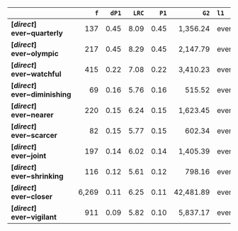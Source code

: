|                                 |   `f` |   `dP1` |   `LRC` |   `P1` |      `G2` | `l1`   | `l2`        |    `f1` |   `f2` |        `N` |   `exp_f` |   `unexp_f` |   `unexp_r` |   `dP2` |   `P2` |   `deltaP_max` |   `deltaP_mean` |   `odds_r_disc` |   `t` |   `MI` | `dataset`   |
|:--------------------------------|------:|--------:|--------:|-------:|----------:|:-------|:------------|--------:|-------:|-----------:|----------:|------------:|------------:|--------:|-------:|---------------:|----------------:|----------------:|------:|-------:|:------------|
| **[_direct_] ever~quarterly**   |   137 |    0.45 |    8.09 |   0.45 |  1,356.24 | ever   | quarterly   | 110,979 |    304 | 71,961,373 |      0.47 |      136.53 |        1.00 |    0.00 |   0.00 |           0.45 |            0.23 |            2.73 | 11.66 |   2.47 | direct      |
| **[_direct_] ever~olympic**     |   217 |    0.45 |    8.29 |   0.45 |  2,147.79 | ever   | olympic     | 110,979 |    482 | 71,961,373 |      0.74 |      216.26 |        1.00 |    0.00 |   0.00 |           0.45 |            0.23 |            2.73 | 14.68 |   2.47 | direct      |
| **[_direct_] ever~watchful**    |   415 |    0.22 |    7.08 |   0.22 |  3,410.23 | ever   | watchful    | 110,979 |  1,850 | 71,961,373 |      2.85 |      412.15 |        0.99 |    0.00 |   0.00 |           0.22 |            0.11 |            2.27 | 20.23 |   2.16 | direct      |
| **[_direct_] ever~diminishing** |    69 |    0.16 |    5.76 |   0.16 |    515.52 | ever   | diminishing | 110,979 |    431 | 71,961,373 |      0.66 |       68.34 |        0.99 |    0.00 |   0.00 |           0.16 |            0.08 |            2.09 |  8.23 |   2.02 | direct      |
| **[_direct_] ever~nearer**      |   220 |    0.15 |    6.24 |   0.15 |  1,623.45 | ever   | nearer      | 110,979 |  1,435 | 71,961,373 |      2.21 |      217.79 |        0.99 |    0.00 |   0.00 |           0.15 |            0.08 |            2.07 | 14.68 |   2.00 | direct      |
| **[_direct_] ever~scarcer**     |    82 |    0.15 |    5.77 |   0.15 |    602.34 | ever   | scarcer     | 110,979 |    543 | 71,961,373 |      0.84 |       81.16 |        0.99 |    0.00 |   0.00 |           0.15 |            0.08 |            2.06 |  8.96 |   1.99 | direct      |
| **[_direct_] ever~joint**       |   197 |    0.14 |    6.02 |   0.14 |  1,405.39 | ever   | joint       | 110,979 |  1,441 | 71,961,373 |      2.22 |      194.78 |        0.99 |    0.00 |   0.00 |           0.14 |            0.07 |            2.01 | 13.88 |   1.95 | direct      |
| **[_direct_] ever~shrinking**   |   116 |    0.12 |    5.61 |   0.12 |    798.16 | ever   | shrinking   | 110,979 |    956 | 71,961,373 |      1.47 |      114.53 |        0.99 |    0.00 |   0.00 |           0.12 |            0.06 |            1.95 | 10.63 |   1.90 | direct      |
| **[_direct_] ever~closer**      | 6,269 |    0.11 |    6.25 |   0.11 | 42,481.89 | ever   | closer      | 110,979 | 55,736 | 71,961,373 |     85.96 |    6,183.04 |        0.99 |    0.06 |   0.06 |           0.11 |            0.08 |            1.94 | 78.09 |   1.86 | direct      |
| **[_direct_] ever~vigilant**    |   911 |    0.09 |    5.82 |   0.10 |  5,837.17 | ever   | vigilant    | 110,979 |  9,449 | 71,961,373 |     14.57 |      896.43 |        0.98 |    0.01 |   0.01 |           0.09 |            0.05 |            1.84 | 29.70 |   1.80 | direct      |